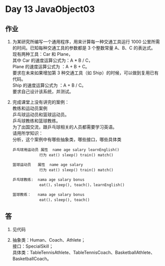 # Day 13 JavaObject03

## 作业
1. 为某研究所编写一个通用程序，用来计算每一种交通工具运行 1000 公里所需的时间。已知每种交通工具的参数都是 3 个整数常量 A、B、C 的表达式。  
  现有两种工具：Car 和 Plane，  
  其中 Car 的速度运算公式为：A * B / C，  
  Plane 的速度运算公式为  ：A + B + C。  
  要求在未来如果增加第 3 种交通工具（如 Ship）的时候，可以做到复用已有代码。  
  Ship 的速度运算公式为  ：A + B / C。  
  要求自己设计该系统，并测试。
  
2. 完成课堂上没有讲完的案例：  
  教练和运动员案例  
  乒乓球运动员和篮球运动员。  
  乒乓球教练和篮球教练。  
  为了出国交流，跟乒乓球相关的人员都需要学习英语。  
  请用所学知识：  
  分析，这个案例中有哪些抽象类，哪些接口，哪些具体类  
    ```
    乒乓球用运动员 属性  name age salary learnEnglish()
                行为 eat() sleep() train() match()
    
    篮球运动员   属性  name age salary
                行为 eat() sleep() train() match()
    
    乒乓球教练:  nama age salary bonus
                eat()，sleep(), teach()，learnEnglish()
    
    篮球教练：   nama age salary bonus
                eat()，sleep(), teach()
    ```

## 答
1. 见代码

2. 抽象类：Human、Coach、Athlete；  
  接口：SpecialSkill；  
  具体类：TableTennisAthlete、TableTennisCoach、BasketballAthlete、BasketballCoach。